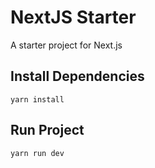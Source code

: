 # NextJS Starter

A starter project for Next.js

## Install Dependencies

`yarn install`

## Run Project

```
yarn run dev
```

